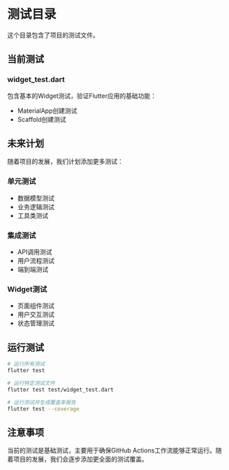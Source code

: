 # 测试目录

这个目录包含了项目的测试文件。

## 当前测试

### widget_test.dart
包含基本的Widget测试，验证Flutter应用的基础功能：
- MaterialApp创建测试
- Scaffold创建测试

## 未来计划

随着项目的发展，我们计划添加更多测试：

### 单元测试
- 数据模型测试
- 业务逻辑测试
- 工具类测试

### 集成测试
- API调用测试
- 用户流程测试
- 端到端测试

### Widget测试
- 页面组件测试
- 用户交互测试
- 状态管理测试

## 运行测试

```bash
# 运行所有测试
flutter test

# 运行特定测试文件
flutter test test/widget_test.dart

# 运行测试并生成覆盖率报告
flutter test --coverage
```

## 注意事项

当前的测试是基础测试，主要用于确保GitHub Actions工作流能够正常运行。随着项目的发展，我们会逐步添加更全面的测试覆盖。 